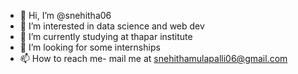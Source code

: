 - 👋 Hi, I’m @snehitha06
- 👀 I’m interested in data science and web dev
- 🌱 I’m currently studying at thapar institute
- 💞️ I’m looking for some internships
- 📫 How to reach me- mail me at snehithamulapalli06@gmail.com

<!---
snehitha06/snehitha06 is a ✨ special ✨ repository because its `README.md` (this file) appears on your GitHub profile.
You can click the Preview link to take a look at your changes.
--->

